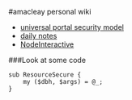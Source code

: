 #amacleay personal wiki

* [universal portal security model](uportalsec)
* [daily notes](diary/diary)
* [NodeInteractive](node_interactive)

###Look at some code
```class="brush: perl"
sub ResourceSecure {
	my ($dbh, $args) = @_;
}
```
